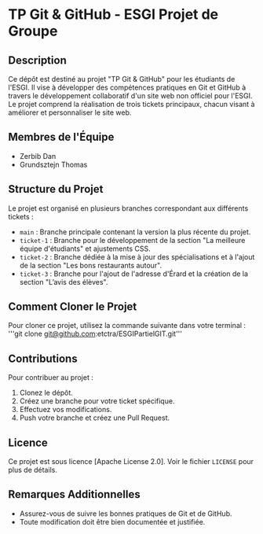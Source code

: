 # TP Git & GitHub - ESGI Projet de Groupe

## Description
Ce dépôt est destiné au projet "TP Git & GitHub" pour les étudiants de l'ESGI. Il vise à développer des compétences pratiques en Git et GitHub à travers le développement collaboratif d'un site web non officiel pour l'ESGI. Le projet comprend la réalisation de trois tickets principaux, chacun visant à améliorer et personnaliser le site web.

## Membres de l'Équipe
- Zerbib Dan
- Grundsztejn Thomas

## Structure du Projet
Le projet est organisé en plusieurs branches correspondant aux différents tickets :

- `main` : Branche principale contenant la version la plus récente du projet.
- `ticket-1` : Branche pour le développement de la section "La meilleure équipe d'étudiants" et ajustements CSS.
- `ticket-2` : Branche dédiée à la mise à jour des spécialisations et à l'ajout de la section "Les bons restaurants autour".
- `ticket-3` : Branche pour l'ajout de l'adresse d'Érard et la création de la section "L’avis des élèves".

## Comment Cloner le Projet
Pour cloner ce projet, utilisez la commande suivante dans votre terminal :
'''git clone git@github.com:etctra/ESGIPartielGIT.git'''


## Contributions
Pour contribuer au projet :
1. Clonez le dépôt.
2. Créez une branche pour votre ticket spécifique.
3. Effectuez vos modifications.
4. Push votre branche et créez une Pull Request.

## Licence
Ce projet est sous licence [Apache License 2.0]. Voir le fichier `LICENSE` pour plus de détails.

## Remarques Additionnelles
- Assurez-vous de suivre les bonnes pratiques de Git et de GitHub.
- Toute modification doit être bien documentée et justifiée.
